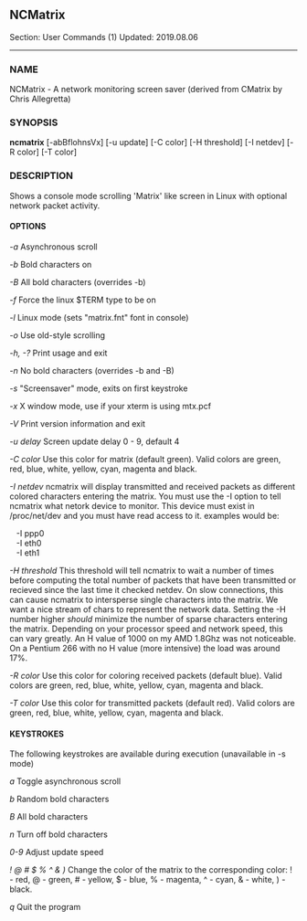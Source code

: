 ## NCMatrix
Section: User Commands (1)
Updated: 2019.08.06
* * *

### NAME
NCMatrix - A network monitoring screen saver (derived from CMatrix by Chris Allegretta)

### SYNOPSIS
**ncmatrix** [-abBflohnsVx] [-u update] [-C color] [-H threshold] [-I netdev] [-R color] [-T color]

### DESCRIPTION
Shows a console mode scrolling 'Matrix' like screen in Linux with optional network packet activity.

#### OPTIONS
_-a_
  Asynchronous scroll

_-b_
  Bold characters on

_-B_
  All bold characters (overrides -b)

_-f_
  Force the linux $TERM type to be on

_-l_
  Linux mode (sets "matrix.fnt" font in console)

_-o_
  Use old-style scrolling

_-h, -?_
  Print usage and exit

_-n_
  No bold characters (overrides -b and -B)

_-s_
  "Screensaver" mode, exits on first keystroke

_-x_
  X window mode, use if your xterm is using mtx.pcf

_-V_
  Print version information and exit

_-u
  delay_ Screen update delay 0 - 9, default 4

_-C
  color_ Use this color for matrix (default green). Valid colors are green, red, blue, white, yellow, cyan, magenta and black.

_-I netdev_
  ncmatrix will display transmitted and received packets as different colored characters entering the matrix. You must use the -I option to tell ncmatrix what netork device to monitor. This device must exist in /proc/net/dev and you must have read access to it. examples would be:

   -I ppp0   
   -I eth0   
   -I eth1   

_-H threshold_
  This threshold will tell ncmatrix to wait a number of times before computing the total number of packets that have been transmitted or recieved since the last time it checked netdev. On slow connections, this can cause ncmatrix to intersperse single characters into the matrix. We want a nice stream of chars to represent the network data. Setting the -H number higher *should* minimize the number of sparse characters entering the matrix. Depending on your processor speed and network speed, this can vary greatly. An H value of 1000 on my AMD 1.8Ghz was not noticeable. On a Pentium 266 with no H value (more intensive) the load was around 17%.

_-R color_ Use this color for coloring received packets (default blue). Valid colors are green, red, blue, white, yellow, cyan, magenta and black.

_-T color_
  Use this color for transmitted packets (default red). Valid colors are green, red, blue, white, yellow, cyan, magenta and black.

#### KEYSTROKES
The following keystrokes are available during execution (unavailable in -s mode)

_a_
  Toggle asynchronous scroll

_b_
  Random bold characters

_B_
  All bold characters

_n_
  Turn off bold characters

_0-9_
  Adjust update speed

_! @ # $ % ^ & )_
  Change the color of the matrix to the corresponding color: ! - red, @ - green, # - yellow, $ - blue, % - magenta, ^ - cyan, & - white, ) - black.

_q_
  Quit the program
